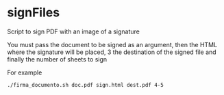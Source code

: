# signFiles
Script to sign PDF with an image of a signature


You must pass the document to be signed as an argument, then the HTML where the signature will be placed, 3 the destination of the signed file and finally the number of sheets to sign

For example

```bash
./firma_documento.sh doc.pdf sign.html dest.pdf 4-5
```
